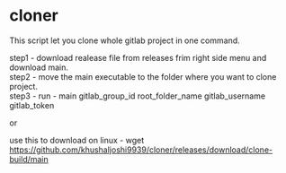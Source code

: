 # cloner
This script let you clone whole gitlab project in one command.

step1 - download realease file from releases frim right side menu and download main.  
step2 - move the main executable to the folder where you want to clone project.  
step3 - run - main gitlab_group_id root_folder_name gitlab_username gitlab_token  

or 

use this to download on linux - wget https://github.com/khushaljoshi9939/cloner/releases/download/clone-build/main


